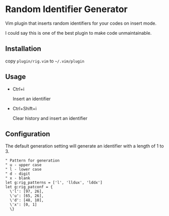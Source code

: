 # Random Identifier Generator

Vim plugin that inserts random identifiers for your codes on insert mode.

I could say this is one of the best plugin to make code unmaintainable.

## Installation

copy `plugin/rig.vim` to `~/.vim/plugin`

## Usage

- Ctrl+i

    Insert an identifier

- Ctrl+Shift+i

    Clear history and insert an identifier

## Configuration

The default generation setting will generate
an identifier with a length of 1 to 3.

```vim
" Pattern for generation
" u - upper case
" l - lower case
" d - digit
" x - blank
let g:rig_patterns = ['l', 'lldux', 'lddx']
let g:rig_patconf = {
  \'l': [97, 26],
  \'u': [65, 26],
  \'d': [48, 10],
  \'x': [0, 1]
  \}
```
